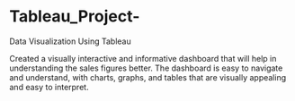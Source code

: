 # Tableau_Project-
Data Visualization Using Tableau 

Created a visually interactive and informative dashboard that will help in understanding the sales figures better. The dashboard is easy to navigate and understand, with charts, graphs, and tables that are visually appealing and easy to interpret.
